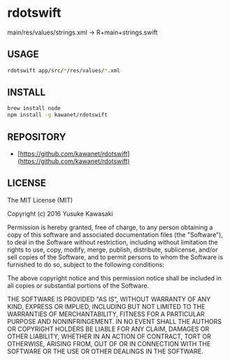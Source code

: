 # rdotswift

main/res/values/strings.xml -> R+main+strings.swift

## USAGE

```sh
rdotswift app/src/*/res/values/*.xml
```

## INSTALL

```sh
brew install node
npm install -g kawanet/rdotswift
```

## REPOSITORY

- [https://github.com/kawanet/rdotswift](https://github.com/kawanet/rdotswift)

## LICENSE

The MIT License (MIT)

Copyright (c) 2016 Yusuke Kawasaki

Permission is hereby granted, free of charge, to any person obtaining a copy
of this software and associated documentation files (the "Software"), to deal
in the Software without restriction, including without limitation the rights
to use, copy, modify, merge, publish, distribute, sublicense, and/or sell
copies of the Software, and to permit persons to whom the Software is
furnished to do so, subject to the following conditions:

The above copyright notice and this permission notice shall be included in all
copies or substantial portions of the Software.

THE SOFTWARE IS PROVIDED "AS IS", WITHOUT WARRANTY OF ANY KIND, EXPRESS OR
IMPLIED, INCLUDING BUT NOT LIMITED TO THE WARRANTIES OF MERCHANTABILITY,
FITNESS FOR A PARTICULAR PURPOSE AND NONINFRINGEMENT. IN NO EVENT SHALL THE
AUTHORS OR COPYRIGHT HOLDERS BE LIABLE FOR ANY CLAIM, DAMAGES OR OTHER
LIABILITY, WHETHER IN AN ACTION OF CONTRACT, TORT OR OTHERWISE, ARISING FROM,
OUT OF OR IN CONNECTION WITH THE SOFTWARE OR THE USE OR OTHER DEALINGS IN THE
SOFTWARE.
